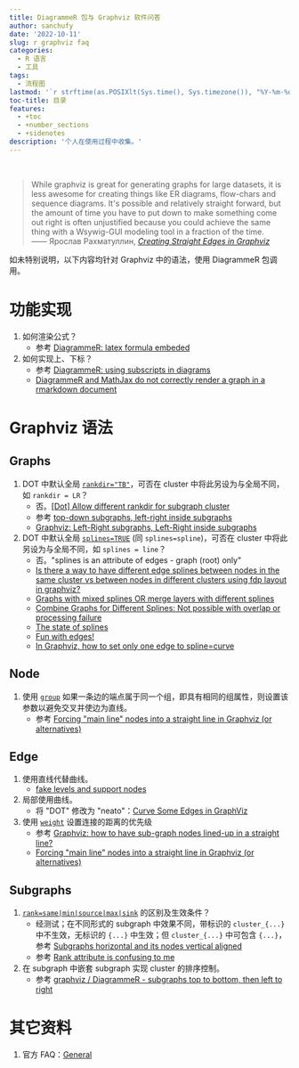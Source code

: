 ```yaml
---
title: DiagrammeR 包与 Graphviz 软件问答
author: sanchufy
date: '2022-10-11'
slug: r graphviz faq
categories:
  - R 语言
  - 工具
tags:
  - 流程图
lastmod: '`r strftime(as.POSIXlt(Sys.time(), Sys.timezone()), "%Y-%m-%dT%H:%M:%S%z")`'
toc-title: 目录
features:
  - +toc
  - +number_sections
  - +sidenotes
description: '个人在使用过程中收集。'
---
```


<br/>

> While graphviz is great for generating graphs for large datasets, it is less awesome for creating things like ER diagrams, flow-chars and sequence diagrams. It's possible and relatively straight forward, but the amount of time you have to put down to make something come out right is often unjustified because you could achieve the same thing with a Wsywig-GUI modeling tool in a fraction of the time.  
> —— Ярослав Рахматуллин, [*Creating Straight Edges in Graphviz*](https://stackoverflow.com/a/12869546)

如未特别说明，以下内容均针对 Graphviz 中的语法，使用 DiagrammeR 包调用。

# 功能实现

1. 如何渲染公式？
    - 参考 [DiagrammeR: latex formula embeded](https://github.com/rich-iannone/DiagrammeR/issues/91)
1. 如何实现上、下标？
    - 参考 [DiagrammeR: using subscripts in diagrams](https://github.com/rich-iannone/DiagrammeR/issues/71)
    - [DiagrammeR and MathJax do not correctly render a graph in a rmarkdown document](https://stackoverflow.com/a/70428603)

# Graphviz 语法

## Graphs

1. DOT 中默认全局 [`rankdir="TB"`](https://www.graphviz.org/docs/attrs/rankdir/)，可否在 cluster 中将此另设为与全局不同，如 `rankdir = LR`？
    - 否。[\[Dot\] Allow different rankdir for subgraph cluster](https://gitlab.com/graphviz/graphviz/-/issues/887)
    - 参考 [top-down subgraphs, left-right inside subgraphs](https://stackoverflow.com/a/7787488)
    - [Graphviz: Left-Right subgraphs, Left-Right inside subgraphs](https://stackoverflow.com/q/63827606)
1. DOT 中默认全局 [`splines=TRUE`](https://www.graphviz.org/docs/attrs/splines/) (同 `splines=spline`)，可否在 cluster 中将此另设为与全局不同，如 `splines = line`？
    - 否。"splines is an attribute of edges - graph (root) only"
    - [Is there a way to have different edge splines between nodes in the same cluster vs between nodes in different clusters using fdp layout in graphviz?](https://stackoverflow.com/a/62689184)
    - [Graphs with mixed splines OR merge layers with different splines](https://stackoverflow.com/a/69353248)
    - [Combine Graphs for Different Splines: Not possible with overlap or processing failure](https://forum.graphviz.org/t/combine-graphs-for-different-splines-not-possible-with-overlap-or-processing-failure/865)
    - [The state of splines](https://forum.graphviz.org/t/the-state-of-splines/366)
    - [Fun with edges!](https://forum.graphviz.org/t/fun-with-edges/888)
    - [In Graphviz, how to set only one edge to spline=curve](https://stackoverflow.com/questions/62466115/in-graphviz-how-to-set-only-one-edge-to-spline-curve#comment110511141_62468557)

## Node

1. 使用 [`group`](https://graphviz.org/docs/attrs/group/) 如果一条边的端点属于同一个组，即具有相同的组属性，则设置该参数以避免交叉并使边为直线。
    - 参考 [Forcing "main line" nodes into a straight line in Graphviz (or alternatives)](https://stackoverflow.com/a/4673624)

## Edge

1. 使用直线代替曲线。
    - [fake levels and support nodes](https://stackoverflow.com/a/12869546)
1. 局部使用曲线。
    - 将 "DOT" 修改为 "neato"：[Curve Some Edges in GraphViz](https://stackoverflow.com/a/32497722)
1. 使用 [`weight`](https://graphviz.org/docs/attrs/weight/) 设置连接的距离的优先级
    - 参考 [Graphviz: how to have sub-graph nodes lined-up in a straight line?](https://stackoverflow.com/a/5309679)
    - [Forcing "main line" nodes into a straight line in Graphviz (or alternatives)](https://stackoverflow.com/a/4671684)

## Subgraphs

1. [`rank=same|min|source|max|sink`](https://www.graphviz.org/docs/attrs/rank/) 的区别及生效条件？
    - 经测试；在不同形式的 subgraph 中效果不同，带标识的 `cluster_{...}` 中不生效，无标识的 `{...}` 中生效；但 `cluster_{...}` 中可包含 `{...}`，参考 [Subgraphs horizontal and its nodes vertical aligned](https://stackoverflow.com/a/39490573)
    - 参考 [Rank attribute is confusing to me](https://stackoverflow.com/a/6155783)
1. 在 subgraph 中嵌套 subgraph 实现 cluster 的排序控制。
    - 参考 [graphviz / DiagrammeR - subgraphs top to bottom, then left to right](https://stackoverflow.com/a/61467169)

# 其它资料

1. 官方 FAQ：[General](https://graphviz.org/faq/#general)
